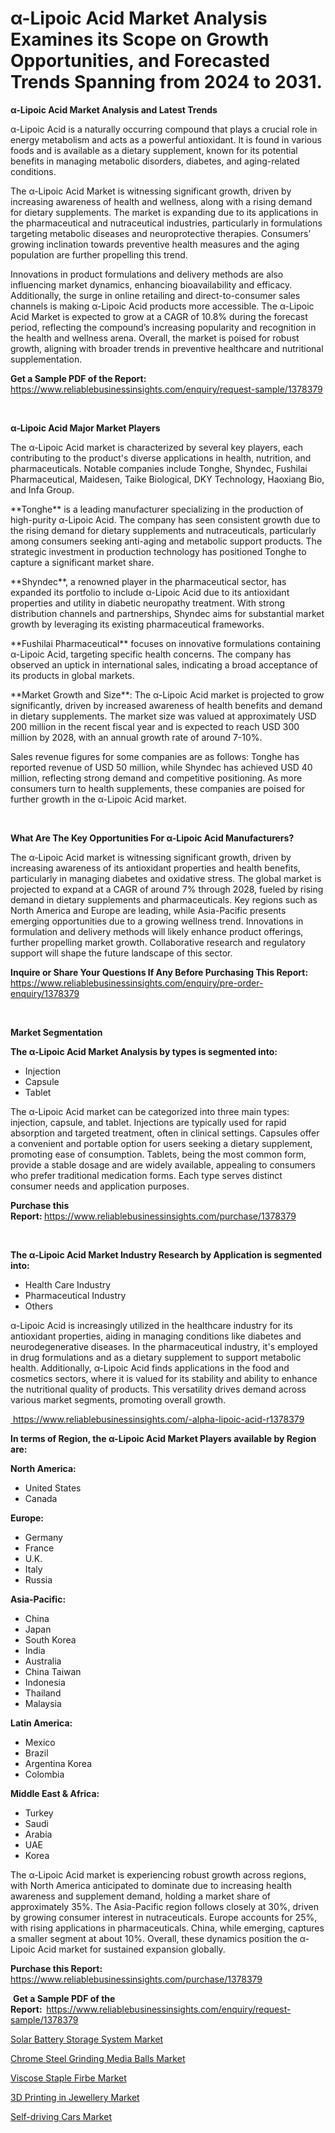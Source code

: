 <p><h1>α-Lipoic Acid Market Analysis Examines its Scope on Growth Opportunities, and Forecasted Trends Spanning from 2024 to 2031.</h1></p><p><strong>α-Lipoic Acid Market Analysis and Latest Trends</strong></p>
<p><p>α-Lipoic Acid is a naturally occurring compound that plays a crucial role in energy metabolism and acts as a powerful antioxidant. It is found in various foods and is available as a dietary supplement, known for its potential benefits in managing metabolic disorders, diabetes, and aging-related conditions.</p><p>The α-Lipoic Acid Market is witnessing significant growth, driven by increasing awareness of health and wellness, along with a rising demand for dietary supplements. The market is expanding due to its applications in the pharmaceutical and nutraceutical industries, particularly in formulations targeting metabolic diseases and neuroprotective therapies. Consumers’ growing inclination towards preventive health measures and the aging population are further propelling this trend.</p><p>Innovations in product formulations and delivery methods are also influencing market dynamics, enhancing bioavailability and efficacy. Additionally, the surge in online retailing and direct-to-consumer sales channels is making α-Lipoic Acid products more accessible. The α-Lipoic Acid Market is expected to grow at a CAGR of 10.8% during the forecast period, reflecting the compound’s increasing popularity and recognition in the health and wellness arena. Overall, the market is poised for robust growth, aligning with broader trends in preventive healthcare and nutritional supplementation.</p></p>
<p><strong>Get a Sample PDF of the Report:&nbsp;</strong> <a href="https://www.reliablebusinessinsights.com/enquiry/request-sample/1378379">https://www.reliablebusinessinsights.com/enquiry/request-sample/1378379</a></p>
<p>&nbsp;</p>
<p><strong>α-Lipoic Acid Major Market Players</strong></p>
<p><p>The α-Lipoic Acid market is characterized by several key players, each contributing to the product's diverse applications in health, nutrition, and pharmaceuticals. Notable companies include Tonghe, Shyndec, Fushilai Pharmaceutical, Maidesen, Taike Biological, DKY Technology, Haoxiang Bio, and Infa Group.</p><p>**Tonghe** is a leading manufacturer specializing in the production of high-purity α-Lipoic Acid. The company has seen consistent growth due to the rising demand for dietary supplements and nutraceuticals, particularly among consumers seeking anti-aging and metabolic support products. The strategic investment in production technology has positioned Tonghe to capture a significant market share.</p><p>**Shyndec**, a renowned player in the pharmaceutical sector, has expanded its portfolio to include α-Lipoic Acid due to its antioxidant properties and utility in diabetic neuropathy treatment. With strong distribution channels and partnerships, Shyndec aims for substantial market growth by leveraging its existing pharmaceutical frameworks. </p><p>**Fushilai Pharmaceutical** focuses on innovative formulations containing α-Lipoic Acid, targeting specific health concerns. The company has observed an uptick in international sales, indicating a broad acceptance of its products in global markets. </p><p>**Market Growth and Size**: The α-Lipoic Acid market is projected to grow significantly, driven by increased awareness of health benefits and demand in dietary supplements. The market size was valued at approximately USD 200 million in the recent fiscal year and is expected to reach USD 300 million by 2028, with an annual growth rate of around 7-10%. </p><p>Sales revenue figures for some companies are as follows: Tonghe has reported revenue of USD 50 million, while Shyndec has achieved USD 40 million, reflecting strong demand and competitive positioning. As more consumers turn to health supplements, these companies are poised for further growth in the α-Lipoic Acid market.</p></p>
<p>&nbsp;</p>
<p><strong>What Are The Key Opportunities For α-Lipoic Acid Manufacturers?</strong></p>
<p><p>The α-Lipoic Acid market is witnessing significant growth, driven by increasing awareness of its antioxidant properties and health benefits, particularly in managing diabetes and oxidative stress. The global market is projected to expand at a CAGR of around 7% through 2028, fueled by rising demand in dietary supplements and pharmaceuticals. Key regions such as North America and Europe are leading, while Asia-Pacific presents emerging opportunities due to a growing wellness trend. Innovations in formulation and delivery methods will likely enhance product offerings, further propelling market growth. Collaborative research and regulatory support will shape the future landscape of this sector.</p></p>
<p><strong>Inquire or Share Your Questions If Any Before Purchasing This Report:</strong> <a href="https://www.reliablebusinessinsights.com/enquiry/pre-order-enquiry/1378379">https://www.reliablebusinessinsights.com/enquiry/pre-order-enquiry/1378379</a></p>
<p>&nbsp;</p>
<p><strong>Market Segmentation</strong></p>
<p><strong>The α-Lipoic Acid Market Analysis by types is segmented into:</strong></p>
<p><ul><li>Injection</li><li>Capsule</li><li>Tablet</li></ul></p>
<p><p>The α-Lipoic Acid market can be categorized into three main types: injection, capsule, and tablet. Injections are typically used for rapid absorption and targeted treatment, often in clinical settings. Capsules offer a convenient and portable option for users seeking a dietary supplement, promoting ease of consumption. Tablets, being the most common form, provide a stable dosage and are widely available, appealing to consumers who prefer traditional medication forms. Each type serves distinct consumer needs and application purposes.</p></p>
<p><strong>Purchase this Report:&nbsp;</strong><a href="https://www.reliablebusinessinsights.com/purchase/1378379">https://www.reliablebusinessinsights.com/purchase/1378379</a></p>
<p>&nbsp;</p>
<p><strong>The α-Lipoic Acid Market Industry Research by Application is segmented into:</strong></p>
<p><ul><li>Health Care Industry</li><li>Pharmaceutical Industry</li><li>Others</li></ul></p>
<p><p>α-Lipoic Acid is increasingly utilized in the healthcare industry for its antioxidant properties, aiding in managing conditions like diabetes and neurodegenerative diseases. In the pharmaceutical industry, it's employed in drug formulations and as a dietary supplement to support metabolic health. Additionally, α-Lipoic Acid finds applications in the food and cosmetics sectors, where it is valued for its stability and ability to enhance the nutritional quality of products. This versatility drives demand across various market segments, promoting overall growth.</p></p>
<p><a href="https://www.reliablebusinessinsights.com/-alpha-lipoic-acid-r1378379">&nbsp;https://www.reliablebusinessinsights.com/-alpha-lipoic-acid-r1378379</a></p>
<p><strong>In terms of Region, the α-Lipoic Acid Market Players available by Region are:</strong></p>
<p>
    <p> <strong> North America: </strong>
        <ul>
            <li>United States</li>
            <li>Canada</li>
        </ul>
        </p> 
    <p> <strong> Europe: </strong>
        <ul>
            <li>Germany</li>
            <li>France</li>
            <li>U.K.</li>
            <li>Italy</li>
            <li>Russia</li>
        </ul>
        </p> 
    <p> <strong> Asia-Pacific: </strong>
        <ul>
            <li>China</li>
            <li>Japan</li>
            <li>South Korea</li>
            <li>India</li>
            <li>Australia</li>
            <li>China Taiwan</li>
            <li>Indonesia</li>
            <li>Thailand</li>
            <li>Malaysia</li>
        </ul>
        </p> 
    <p> <strong> Latin America: </strong>
        <ul>
            <li>Mexico</li>
            <li>Brazil</li>
            <li>Argentina Korea</li>
            <li>Colombia</li>
        </ul>
        </p> 
    <p> <strong> Middle East & Africa: </strong>
        <ul>
            <li>Turkey</li>
            <li>Saudi</li>
            <li>Arabia</li>
            <li>UAE</li>
            <li>Korea</li>
        </ul>
    </p>
    </p>
<p><p>The α-Lipoic Acid market is experiencing robust growth across regions, with North America anticipated to dominate due to increasing health awareness and supplement demand, holding a market share of approximately 35%. The Asia-Pacific region follows closely at 30%, driven by growing consumer interest in nutraceuticals. Europe accounts for 25%, with rising applications in pharmaceuticals. China, while emerging, captures a smaller segment at about 10%. Overall, these dynamics position the α-Lipoic Acid market for sustained expansion globally.</p></p>
<p><strong>Purchase this Report: </strong><a href="https://www.reliablebusinessinsights.com/purchase/1378379">https://www.reliablebusinessinsights.com/purchase/1378379</a></p>
<p>&nbsp;<strong>Get a Sample PDF of the Report:&nbsp;&nbsp;</strong><a href="https://www.reliablebusinessinsights.com/enquiry/request-sample/1378379">https://www.reliablebusinessinsights.com/enquiry/request-sample/1378379</a></p>
<p><strong></strong></p>
<p><p><a href="https://www.linkedin.com/pulse/navigating-global-solar-battery-storage-system-market-landscape-nez1c?trackingId=OeYAhv96Q2mux%2FhGpSLG8Q%3D%3D">Solar Battery Storage System Market</a></p><p><a href="https://issuu.com/reportprime-2/docs/chrome-steel-grinding-media-balls-m_d2817a171b55db">Chrome Steel Grinding Media Balls Market</a></p><p><a href="https://issuu.com/reportprime-2/docs/viscose-staple-firbe-market-size-20_4259a7cfef7874">Viscose Staple Firbe Market</a></p><p><a href="https://www.linkedin.com/pulse/3d-printing-jewellery-market-research-report-forecast-growth-w8nsf?trackingId=1X3ZKfbXTdOHktaeW04bqQ%3D%3D">3D Printing in Jewellery Market</a></p><p><a href="https://github.com/SanjidaMahmud81/Market-Research-Report-List-1/blob/main/self-driving-cars-market.md">Self-driving Cars Market</a></p></p>